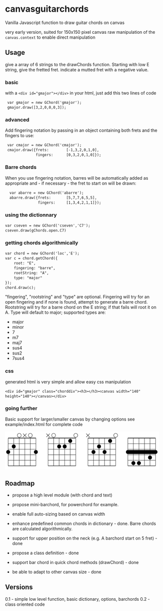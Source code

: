 # canvasguitarchords
Vanilla Javascript function to draw guitar chords on canvas

very early version, suited for 150x150 pixel canvas
raw manipulation of the `canvas.context` to enable direct manipulation

Usage
-----
give a array of 6 strings to the drawChords function. Starting with low E string, give the fretted fret.
indicate a mutted fret with a negative value.

### basic 
with a `<div id="gmajor"></div>` in your html, just add this two lines of code
```
 var gmajor = new GChord('gmajor');
 gmajor.draw([3,2,0,0,0,3]);
```

### advanced
Add fingering notation by passing in an object containing both frets and the fingers to use:
```
 var cmajor = new GChord('cmajor');
 cmajor.draw({frets: 		[-1,3,2,0,1,0],
        	  fingers: 		[0,3,2,0,1,0]});
```

### Barre chords

When you use fingering notation, barres will be automatically added as appropriate and - if necessary - the fret to start on will be drawn:

```
  var abarre = new GChord('abarre');
  abarre.draw({frets:		[5,7,7,6,5,5],
        	   fingers:		[1,3,4,2,1,1]});
```


###  using the dictionnary 
```
var cseven = new GChord('cseven','C7');
cseven.draw(gChords.open.C7)
```
### getting chords algorithmically
```
var chord = new GChord('loc','E');
var c = chord.getChord({
	root: "E",
	fingering: "barre",
	rootString: "A",
	type: "major"
});
chord.draw(c);
```
"fingering", "rootstring" and "type" are optional.  Fingering will try for an open fingering and if none is found, attempt to generate
a barre chord.  Rootstring will try for a barre chord on the E string; if that fails will root it on A. Type will default to major; supported types are:
 - major
 - minor
 - 7
 - m7
 - maj7 
 - sus4
 - sus2
 - 7sus4

### css
generated html is very simple and allow easy css manipulation 
```
<div id="gmajor" class="chorddiv"><h3></h3><canvas width="140" height="140"></canvas></div>
```

### going further
Basic support for larger/smaller canvas by changing options
see example/index.html for complete code


![output sample](example/out.png)

Roadmap
-------
* propose a high level module (with chord and text)
* propose mini-barchord, for powerchord for example.
* enable full auto-sizing based on canvas width 

* enhance predefined common chords in dictionary - done.  Barre chords are calculated algorithmically.
* support for upper position on the neck (e.g. A barchord start on 5 fret) - done
* propose a class definition - done
* support bar chord in quick chord methods (drawChord) - done
* be able to adapt to other canvas size - done 

Versions 
--------
0.1 - simple low level function, basic dictionary, options, barchords
0.2 - class oriented code

